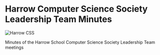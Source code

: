 # Harrow Computer Science Society Leadership Team Minutes

![Harrow CSS](https://img.shields.io/badge/Computer%20Science%20Society-Harrow%20School-blue)

Minutes of the Harrow School Computer Science Society Leadership Team meetings
